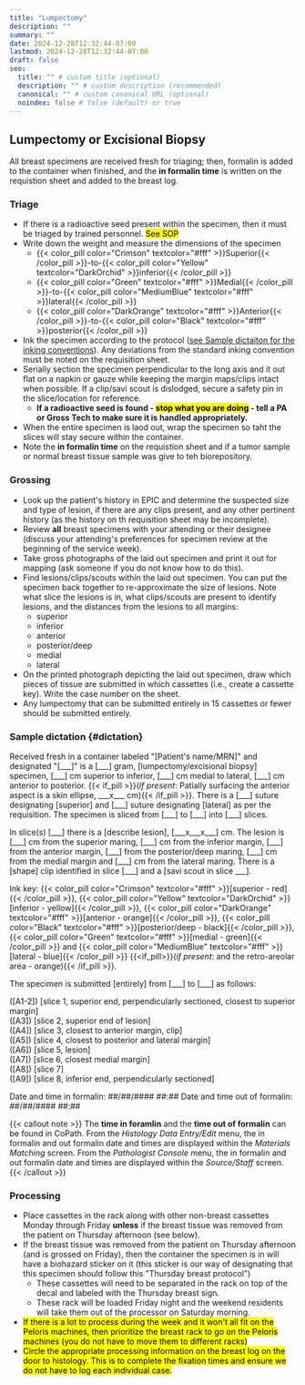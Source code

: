 ```yaml
---
title: "Lumpectomy"
description: ""
summary: ""
date: 2024-12-28T12:32:44-07:00
lastmod: 2024-12-28T12:32:44-07:00
draft: false
seo:
  title: "" # custom title (optional)
  description: "" # custom description (recommended)
  canonical: "" # custom canonical URL (optional)
  noindex: false # false (default) or true
---
```

## Lumpectomy or Excisional Biopsy

All breast specimens are received fresh for triaging; then, formalin is added to the container when finished, and the **in formalin time** is written on the requistion sheet and added to the breast log.

### Triage
- If there is a radioactive seed present within the specimen, then it must be triaged by trained personnel. <mark>See SOP</mark>
- Write down the weight and measure the dimensions of the specimen
  - {{< color_pill color="Crimson" textcolor="#fff" >}}Superior{{< /color_pill >}}-to-{{< color_pill color="Yellow" textcolor="DarkOrchid" >}}inferior{{< /color_pill >}}
  - {{< color_pill color="Green" textcolor="#fff" >}}Medial{{< /color_pill >}}-to-{{< color_pill color="MediumBlue" textcolor="#fff" >}}lateral{{< /color_pill >}}
  - {{< color_pill color="DarkOrange" textcolor="#fff" >}}Anterior{{< /color_pill >}}-to-{{< color_pill color="Black" textcolor="#fff" >}}posterior{{< /color_pill >}}
- Ink the specimen according to the protocol ([see Sample dictaiton for the inking conventions](#dictation)). Any deviations from the standard inking convention must be noted on the requisition sheet.
- Serially section the specimen perpendicular to the long axis and it out flat on a napkin or gauze while keeping the margin maps/clips intact when possible. If a clip/savi scout is dislodged, secure a safety pin in the slice/location for reference.
  - **If a radioactive seed is found - <mark>stop what you are doing</mark> - tell a PA or Gross Tech to make sure it is handled appropriately.**
- When the entire specimen is laod out, wrap the specimen so taht the slices will stay secure within the container.
- Note the **in formalin time** on the requistion sheet and if a tumor sample or normal breast tissue sample was give to teh biorepository.

### Grossing
- Look up the patient's history in EPIC and determine the suspected size and type of lesion, if there are any clips present, and any other pertinent history (as the history on th requisition sheet may be incomplete).
- Review **all** breast specimens with your attending or their designee (discuss your attending's preferences for specimen review at the beginning of the service week).
- Take gross photographs of the laid out specimen and print it out for mapping (ask someone if you do not know how to do this).
- Find lesions/clips/scouts within the laid out specimen. You can put the specimen back together to re-approximate the size of lesions. Note what slice the lesions is in, what clips/scouts are present to identify lesions, and the distances from the lesions to all margins:
    - superior
    - inferior
    - anterior
    - posterior/deep
    - medial
    - lateral
- On the printed photograph depicting the laid out specimen, draw which pieces of tissue are submitted in which cassettes (i.e., create a cassette key). Write the case number on the sheet.
- Any lumpectomy that can be submitted entirely in 15 cassettes or fewer should be submitted entirely.

### Sample dictation {#dictation}
Received fresh in a container labeled "\[Patient's name/MRN\]" and designated "\[\_\_\_\]" is a \[\_\_\_\] gram, \[lumpectomy/excisional biopsy\] specimen, \[\_\_\_\] cm superior to inferior, \[\_\_\_\] cm medial to lateral, \[\_\_\_\] cm anterior to posterior. {{< if_pill >}}(*If present*: Patially surfacing the anterior aspect is a skin ellipse, \_\_\_x\_\_\_ cm){{< /if_pill >}}. There is a \[\_\_\_\] suture designating \[superior\] and \[\_\_\_\] suture designating \[lateral\] as per the requisition. The specimen is sliced from \[\_\_\_\] to \[\_\_\_\] into \[\_\_\_\] slices.

In slice(s) \[\_\_\_\] there is a \[describe lesion\], \[\_\_\_x\_\_\_x\_\_\_\] cm. The lesion is \[\_\_\_\] cm from the superior maring, \[\_\_\_\] cm from the inferior margin, \[\_\_\_\] from the anterior margin, \[\_\_\_\] from the posterior/deep maring, \[\_\_\_\] cm from the medial margin and \[\_\_\_\] cm from the lateral maring. There is a \[shape\] clip identified in slice \[\_\_\_\] and a \[savi scout in slice \_\_\_\].

Ink key: {{< color_pill color="Crimson" textcolor="#fff" >}}\[superior - red\]{{< /color_pill >}}, {{< color_pill color="Yellow" textcolor="DarkOrchid" >}}\[inferior - yellow\]{{< /color_pill >}}, {{< color_pill color="DarkOrange" textcolor="#fff" >}}\[anterior - orange\]{{< /color_pill >}}, {{< color_pill color="Black" textcolor="#fff" >}}\[posterior/deep - black\]{{< /color_pill >}}, {{< color_pill color="Green" textcolor="#fff" >}}\[medial - green\]{{< /color_pill >}} and {{< color_pill color="MediumBlue" textcolor="#fff" >}}\[lateral - blue\]{{< /color_pill >}} {{<if_pill>}}(*if present*: and the retro-areolar area - orange){{< /if_pill >}}.

The specimen is submitted \[entirely\] from \[\_\_\_\] to \[\_\_\_\] as follows:

([A1-2]) [slice 1, superior end, perpendicularly sectioned, closest to superior margin] </br>
([A3]) [slice 2, superior end of lesion] </br>
([A4]) [slice 3, closest to anterior margin, clip] </br>
([A5]) [slice 4, closest to posterior and lateral margin] </br>
([A6]) [slice 5, lesion] </br>
([A7]) [slice 6, closest medial margin] </br>
([A8]) [slice 7] </br>
([A9]) [slice 8, inferior end, perpendicularly sectioned]

Date and time in formalin: ##/##/#### ##:##
Date and time out of formalin: ##/##/#### ##:##

{{< callout note >}} The **time in foramlin** and the **time out of formalin** can be found in CoPath. From the *Histology Data Entry/Edit* menu, the in formalin and out formalin date and times are displayed within the *Materials Matching* screen. From the *Pathologist Console* menu, the in formalin and out formalin date and times are displayed within the *Source/Staff* screen. {{< /callout >}}

### Processing
- Place cassettes in the rack along with other non-breast cassettes Monday through Friday **unless** if the breast tissue was removed from the patient on Thursday afternoon (see below).
- If the breast tissue was removed from the patient on Thursday afternoon (and is grossed on Friday), then the container the specimen is in will have a biohazard sticker on it (this sticker is our way of designating that this specimen should follow this "Thursday breast protocol")
  - These cassettes will need to be separated in the rack on top of the decal and labeled with the Thursday breast sign.
  - These rack will be loaded Friday night and the weekend residents will take them out of the processor on Saturday morning.
- <mark>If there is a lot to process during the week and it won't all fit on the Peloris machines, then prioritize the breast rack to go on the Peloris machines (you do not have to move them to different racks)</mark>
- <mark>Circle the appropriate processing information on the breast log on the door to histology. This is to complete the fixation times and ensure we do not have to log each individual case.</mark>
